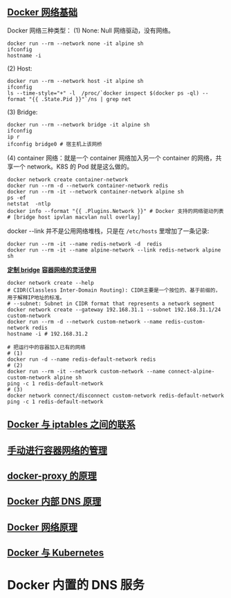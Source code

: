 
## **[Docker 网络基础](https://gitbook.cn/gitchat/column/5d70cfdc4dc213091bfca46f/topic/5d720c8561c92c7091bd4ddd)**
Docker 网络三种类型：
(1) None: Null 网络驱动，没有网络。
```shell script
docker run --rm --network none -it alpine sh
ifconfig
hostname -i
```

(2) Host:
```shell script
docker run --rm --network host -it alpine sh
ifconfig
ls --time-style="+" -l  /proc/`docker inspect $(docker ps -ql) --format "{{ .State.Pid }}"`/ns | grep net
```

(3) Bridge:
```shell script
docker run --rm --network bridge -it alpine sh
ifconfig
ip r
ifconfig bridge0 # 宿主机上该网桥
```

(4) container 网络：就是一个 container 网络加入另一个 container 的网络，共享一个 network。K8S 的 Pod 就是这么做的。
```shell script
docker network create container-network
docker run --rm -d --network container-network redis
docker run --rm -it --network container-network alpine sh
ps -ef
netstat  -ntlp
docker info --format "{{ .Plugins.Network }}" # Docker 支持的网络驱动列表
# [bridge host ipvlan macvlan null overlay]
```

docker --link 并不是公用网络堆栈，只是在 `/etc/hosts` 里增加了一条记录:
```shell script
docker run --rm -it --name redis-network -d  redis
docker run --rm -it --name alpine-network --link redis-network alpine sh
```

**[定制 bridge](https://gitbook.cn/gitchat/column/5d70cfdc4dc213091bfca46f/topic/5d720adc61c92c7091bd4dcc)**
**[容器网络的灵活使用](https://gitbook.cn/gitchat/column/5d70cfdc4dc213091bfca46f/topic/5d720b0f61c92c7091bd4dcd)**

```shell script
docker network create --help
# CIDR(Classless Inter-Domain Routing): CIDR主要是一个按位的、基于前缀的，用于解释IP地址的标准。
# --subnet: Subnet in CIDR format that represents a network segment
docker network create --gateway 192.168.31.1 --subnet 192.168.31.1/24 custom-network
docker run --rm -d --network custom-network --name redis-custom-network redis
hostname -i # 192.168.31.2

# 把运行中的容器加入已有的网络
# (1)
docker run -d --name redis-default-network redis
# (2)
docker run --rm -it --network custom-network --name connect-alpine-custom-network alpine sh
ping -c 1 redis-default-network
# (3)
docker network connect/disconnect custom-network redis-default-network
ping -c 1 redis-default-network
```

## **[Docker 与 iptables 之间的联系](https://gitbook.cn/gitchat/column/5d70cfdc4dc213091bfca46f/topic/5d720b7a61c92c7091bd4dd4)**


## **[手动进行容器网络的管理](https://gitbook.cn/gitchat/column/5d70cfdc4dc213091bfca46f/topic/5d720bd161c92c7091bd4dd6)**


## **[docker-proxy 的原理](https://gitbook.cn/gitchat/column/5d70cfdc4dc213091bfca46f/topic/5d720be061c92c7091bd4dd7)**


## **[Docker 内部 DNS 原理](https://gitbook.cn/gitchat/column/5d70cfdc4dc213091bfca46f/topic/5d720c6061c92c7091bd4ddb)**


## **[Docker 网络原理](https://gitbook.cn/gitchat/column/5d70cfdc4dc213091bfca46f/topic/5d720c8561c92c7091bd4ddd)**


## **[Docker 与 Kubernetes](https://gitbook.cn/gitchat/column/5d70cfdc4dc213091bfca46f/topic/5d720ca461c92c7091bd4ddf)**







# Docker 内置的 DNS 服务


